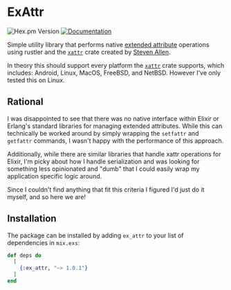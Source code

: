 # ExAttr
![Hex.pm Version](https://img.shields.io/hexpm/v/ex_attr) [![Documentation](https://img.shields.io/badge/documentation-gray)](https://hexdocs.pm/ex_attr)

Simple utility library that performs native [extended attribute](https://man7.org/linux/man-pages/man7/xattr.7.html)
operations using rustler and the [`xattr`](https://github.com/Stebalien/xattr)
crate created by [Steven Allen](https://github.com/Stebalien).

In theory this should support every platform the [`xattr`](https://github.com/Stebalien/xattr) crate supports, which includes: Android, Linux, MacOS, FreeBSD, and NetBSD. However I've only tested this on Linux. 

## Rational
I was disappointed to see that there was no native interface within Elixir or Erlang's
standard libraries for managing extended attributes. While this can technically be worked
around by simply wrapping the `setfattr` and `getfattr` commands, I wasn't happy with the
performance of this approach.

Additionally, while there are similar libraries that handle xattr operations for Elixir,
I'm picky about how I handle serialization and was looking for something less opinionated
and "dumb" that I could easily wrap my application specific logic around.

Since I couldn't find anything that fit this criteria I figured I'd just do it myself, and so here we are!

## Installation

The package can be installed by adding `ex_attr` to your list of dependencies in `mix.exs`:

```elixir
def deps do
  [
    {:ex_attr, "~> 1.0.1"}
  ]
end
```
